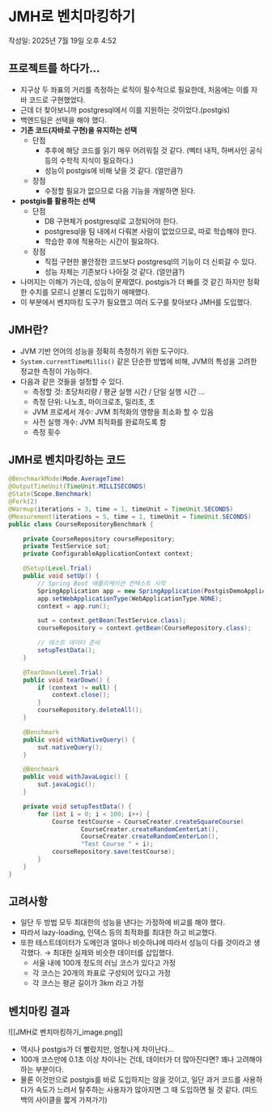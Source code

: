 # JMH로 벤치마킹하기

작성일: 2025년 7월 19일 오후 4:52

## 프로젝트를 하다가…

- 지구상 두 좌표의 거리를 측정하는 로직이 필수적으로 필요한데, 처음에는 이를 자바 코드로 구현했었다.
- 근데 더 찾아보니까 postgresql에서 이를 지원하는 것이었다.(postgis)
- 백엔드팀은 선택을 해야 했다.
- **기존 코드(자바로 구현)을 유지하는 선택**
    - 단점
        - 추후에 해당 코드를 읽기 매우 어려워질 것 같다. (벡터 내적, 하버사인 공식등의 수학적 지식이 필요하다.)
        - 성능이 postgis에 비해 낮을 것 같다. (얼만큼?)
    - 장점
        - 수정할 필요가 없으므로 다음 기능을 개발하면 된다.
- **postgis를 활용하는 선택**
    - 단점
        - DB 구현체가 postgresql로 고정되어야 한다.
        - postgresql을 팀 내에서 다뤄본 사람이 없었으므로, 따로 학습해야 한다.
        - 학습한 후에 적용하는 시간이 필요하다.
    - 장점
        - 직접 구현한 불안정한 코드보다 postgresql의 기능이 더 신뢰갈 수 있다.
        - 성능 자체는 기존보다 나아질 것 같다. (얼만큼?)
- 나머지는 이해가 가는데, 성능이 문제였다. postgis가 더 빠를 것 같긴 하지만 정확한 수치를 모르니 섣불리 도입하기 애매했다.
- 이 부분에서 벤치마킹 도구가 필요했고 여러 도구를 찾아보다 JMH를 도입했다.

## JMH란?

- JVM 기반 언어의 성능을 정확히 측정하기 위한 도구이다.
- `System.currentTimeMillis()` 같은 단순한 방법에 비해, JVM의 특성을 고려한 정교한 측정이 가능하다.
- 다음과 같은 것들을 설정할 수 있다.
    - 측정할 것: 초당처리량 / 평균 실행 시간 / 단일 실행 시간 …
    - 측정 단위: 나노초, 마이크로초, 밀리초, 초
    - JVM 프로세서 개수: JVM 최적화의 영향을 최소화 할 수 있음
    - 사전 실행 개수: JVM 최적화를 완료하도록 함
    - 측정 횟수

## JMH로 벤치마킹하는 코드

```java
@BenchmarkMode(Mode.AverageTime)
@OutputTimeUnit(TimeUnit.MILLISECONDS)
@State(Scope.Benchmark)
@Fork(2)
@Warmup(iterations = 3, time = 1, timeUnit = TimeUnit.SECONDS)
@Measurement(iterations = 5, time = 1, timeUnit = TimeUnit.SECONDS)
public class CourseRepositoryBenchmark {

    private CourseRepository courseRepository;
    private TestService sut;
    private ConfigurableApplicationContext context;

    @Setup(Level.Trial)
    public void setUp() {
        // Spring Boot 애플리케이션 컨텍스트 시작
        SpringApplication app = new SpringApplication(PostgisDemoApplication.class);
        app.setWebApplicationType(WebApplicationType.NONE);
        context = app.run();

        sut = context.getBean(TestService.class);
        courseRepository = context.getBean(CourseRepository.class);

        // 테스트 데이터 준비
        setupTestData();
    }

    @TearDown(Level.Trial)
    public void tearDown() {
        if (context != null) {
            context.close();
        }
        courseRepository.deleteAll();
    }

    @Benchmark
    public void withNativeQuery() {
        sut.nativeQuery();
    }

    @Benchmark
    public void withJavaLogic() {
        sut.javaLogic();
    }

    private void setupTestData() {
        for (int i = 0; i < 100; i++) {
            Course testCourse = CourseCreater.createSquareCourse(
                    CourseCreater.createRandomCenterLat(),
                    CourseCreater.createRandomCenterLon(),
                    "Test Course " + i);
            courseRepository.save(testCourse);
        }
    }
}
```

## 고려사항

- 일단 두 방법 모두 최대한의 성능을 낸다는 가정하에 비교를 해야 했다.
- 따라서 lazy-loading, 인덱스 등의 최적화를 최대한 하고 비교했다.
- 또한 테스트데이터가 도메인과 얼마나 비슷하냐에 따라서 성능이 다를 것이라고 생각했다. → 최대한 실제와 비슷한 데이터를 삽입했다.
    - 서울 내에 100개 정도의 러닝 코스가 있다고 가정
    - 각 코스는 20개의 좌표로 구성되어 있다고 가정
    - 각 코스는 평균 길이가 3km 라고 가정

## 벤치마킹 결과

![[JMH로 벤치마킹하기_image.png]]

- 역시나 postgis가 더 빨랐지만, 엄청나게 차이난다…
- 100개 코스만에 0.1초 이상 차이나는 건데, 데이터가 더 많아진다면? 꽤나 고려해야 하는 부분이다.
- 물론 이것만으로 postgis를 바로 도입하지는 않을 것이고, 일단 과거 코드를 사용하다가 속도가 느려서 탈주하는 사용자가 많아지면 그 때 도입하면 될 것 같다. (피드백의 사이클을 짧게 가져가기)